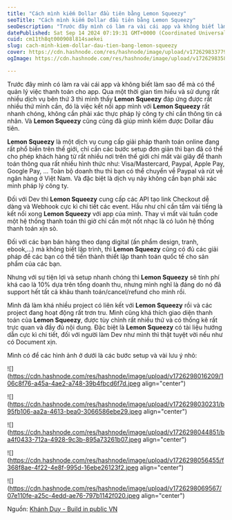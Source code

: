 ```yaml
---
title: "Cách mình kiếm Dollar đầu tiên bằng Lemon Squeezy"
seoTitle: "Cách mình kiếm Dollar đầu tiên bằng Lemon Squeezy"
seoDescription: "Trước đây mình có làm ra vài cái app và không biết làm sao để mà có thể quản lý việc thanh toán cho app. Qua một thời gian tìm hiểu và sử dụng rất nhiều dịc"
datePublished: Sat Sep 14 2024 07:19:31 GMT+0000 (Coordinated Universal Time)
cuid: cm11th8qt000908l814saekei
slug: cach-minh-kiem-dollar-dau-tien-bang-lemon-squeezy
cover: https://cdn.hashnode.com/res/hashnode/image/upload/v1726298337790/86e53937-2e67-4cc9-9eeb-4d0aa5c3ad03.jpeg
ogImage: https://cdn.hashnode.com/res/hashnode/image/upload/v1726298358909/02bace72-21d1-41fc-8b13-8f29c1442799.jpeg

---
```


Trước đây mình có làm ra vài cái app và không biết làm sao để mà có thể quản lý việc thanh toán cho app. Qua một thời gian tìm hiểu và sử dụng rất nhiều dịch vụ bên thứ 3 thì mình thấy **Lemon Squeezy** đáp ứng được rất nhiều thứ mình cần, đó là việc kết nối app mình với **Lemon Squeezy** rất nhanh chóng, không cần phải xác thực pháp lý công ty chỉ cần thông tin cá nhân. Và **Lemon Squeezy** cũng cũng đã giúp mình kiếm được Dollar đầu tiên.

**Lemon Squeezy** là một dịch vụ cung cấp giải pháp thanh toán online đang rất phổ biến trên thế giới, chỉ cần các bước setup đơn giản thì bạn đã có thể cho phép khách hàng từ rất nhiều nơi trên thế giới chỉ mất vài giây để thanh toán thông qua rất nhiều hình thức như: Visa/Mastercard, Paypal, Apple Pay, Google Pay, … Toàn bộ doanh thu thì bạn có thể chuyển về Paypal và rút về ngân hàng ở Việt Nam. Và đặc biệt là dịch vụ này không cần bạn phải xác minh pháp lý công ty.

Đối với Dev thì **Lemon Squeezy** cung cấp các API tạo link Checkout dễ dàng và Webhook cực kì chi tiết các event. Hầu như chỉ cần tầm vài tiếng là kết nối xong **Lemon Squeezy** với app của mình. Thay vì mất vài tuần code một hệ thống thanh toán thì giờ chỉ cần một nốt nhạc là có luôn hệ thống thanh toán xịn sò.

Đối với các bạn bán hàng theo dạng digital (ấn phẩm design, tranh, ebook,…) mà không biết lập trình, thì **Lemon Squeezy** cũng có đủ các giải pháp để các bạn có thể tiến thành thiết lập thanh toán quốc tế cho sản phẩm của các bạn.

Nhưng với sự tiện lợi và setup nhanh chóng thì **Lemon Squeezy** sẽ tính phí khá cao là 10% dựa trên tổng doanh thu, nhưng mình nghĩ là đáng do nó đã support hết tất cả khâu thanh toán/cancel/refund cho mình rồi.

Mình đã làm khá nhiều project có liên kết với **Lemon Squeezy** rồi và các project đang hoạt động rất trơn tru. Mình cũng khá thích giao diện thanh toán của **Lemon Squeezy**, được tùy chỉnh rất nhiều thứ và có thống kê rất trực quan và đầy đủ nội dung. Đặc biệt là **Lemon Squeezy** có tài liệu hướng dẫn cực kì chi tiết, đối với người làm Dev như mình thì thật tuyệt vời nếu như có Document xịn.

Mình có để các hình ảnh ở dưới là các bước setup và vài lưu ý nhỏ:

![](https://cdn.hashnode.com/res/hashnode/image/upload/v1726298016209/106c8f76-a45a-4ae2-a748-39b4fbcd6f7d.jpeg align="center")

![](https://cdn.hashnode.com/res/hashnode/image/upload/v1726298030231/b95fb106-aa2a-4613-bea0-3066586ebe29.jpeg align="center")

![](https://cdn.hashnode.com/res/hashnode/image/upload/v1726298044851/ba4f0433-712a-4928-9c3b-895a73261b07.jpeg align="center")

![](https://cdn.hashnode.com/res/hashnode/image/upload/v1726298056455/f368f8ae-4f22-4e8f-995d-16ebe26123f2.jpeg align="center")

![](https://cdn.hashnode.com/res/hashnode/image/upload/v1726298069567/07e110fe-a25c-4edd-ae76-797b1142f020.jpeg align="center")

Nguồn: [Khánh Duy - Build in public VN](https://www.facebook.com/share/p/FJJhA3CD5eZTsTLY/)